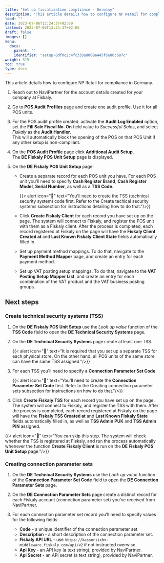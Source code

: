 ```yaml
---
title: "Set up fiscalization compliance - Germany"
description: "This article details how to configure NP Retail for compliance in Germany."
lead: ""
date: 2023-07-06T13:24:37+02:00
lastmod: 2023-07-06T13:24:37+02:00
draft: false
images: []
menu:
  docs:
    parent: ""
    identifier: "setup-8df0c2c4fc338a8069a445f6e00c687c"
weight: 815
toc: true
type: docs
---
```


This article details how to configure NP Retail for compliance in Germany.

1. Reach out to NaviPartner for the account details created for your company at Fiskaly.

2. Go to **POS Audit Profiles** page and create one audit profile. Use it for all POS units.

3. For the POS audit profile created: activate the **Audit Log Enabled** option, set the **Fill Sale Fiscal No. On** field value to _Successful Sales_, and select _Fiskaly_ as the **Audit Handler**.     
   This will automatically block the opening of the POS on that POS Unit if any other setup is non-compliant. 

4. On the **POS Audit Profile** page click **Additional Audit Setup**.     
   The **DE Fiskaly POS Unit Setup** page is displayed.

5. On the **DE Fiskaly POS Unit Setup** page:
    - Create a separate record for each POS unit you have. For each POS unit you'll need to specify **Cash Register Brand**, **Cash Register Model**, **Serial Number**, as well as a **TSS Code**.
  
        {{< alert icon="📝" text="You'll need to create the TSS (technical security system) code first. Refer to the Create techical security systems subsection for instructions detailing how to do that."/>}}

    - Click **Create Fiskaly Client** for each record you have set up on the page. The system will connect to Fiskaly, and register the POS unit with them as a Fiskaly client. After the process is completed, each record registered at Fiskaly on the page will have the **Fiskaly Client Created at** and **Last Known Fiskaly Client State** fields automatically filled in.

    - Set up payment method mappings. To do that, navigate to the **Payment Method Mapper** page, and create an entry for each payment method.

    - Set up VAT posting setup mappings. To do that, navigate to the **VAT Posting Setup Mapper List**, and create an entry for each combination of the VAT product and the VAT business posting groups.


## Next steps

### Create technical security systems (TSS)

1. On the **DE Fiskaly POS Unit Setup** use the *Look up value* function of the **TSS Code** field to open the **DE Technical Security Systems** page.

2. On the **DE Technical Security Systems** page create at least one TSS.
   
     {{< alert icon="📝" text="It is required that you set up a separate TSS for each physical store. On the other hand, all POS units of the same store can have the same TSS assigned."/>}}

3. For each TSS you'll need to specify a **Connection Parameter Set Code**.
   
   {{< alert icon="📝" text="You'll need to create the <b>Connection Parameter Set Code</b> first. Refer to the Creating connection parameter sets subsection for instructions on how to do that."/>}}

4. Click **Create Fiskaly TSS** for each record you have set up on the page. The system will connect to Fiskaly, and register the TSS with them. After the process is completed, each record registered at Fiskaly on the page will have the **Fiskaly TSS Created at** and **Last Known Fiskaly State** fields automatically filled in, as well as **TSS Admin PUK** and **TSS Admin PIN** assigned.
  
  {{< alert icon="📝" text="You can skip this step. The system will check whether the TSS is registered at Fiskaly, and run the process automatically whenever the function <b>Create Fiskaly Client</b> is run on the <b>DE Fiskaly POS Unit Setup</b> page."/>}}

### Creating connection parameter sets

1. On the **DE Technical Security Systems** use the *Look up value* function of the **Connection Parameter Set Code** field to open the **DE Connection Parameter Sets** page.

2. On the **DE Connection Parameter Sets** page create a distinct record for each Fiskaly account (connection parameter set) you've received from NaviPartner.

3. For each connection parameter set record you'll need to specify values for the following fields:
    - **Code** - a unique identifier of the connection parameter set.
    - **Description** - a short description of the connection parameter set.
    - **Fiskaly API URL** - use `https://kassensichv-middleware.fiskaly.com/api/v2` if not instructed overwise.
    - **Api Key** - an API key (a text string), provided by NaviPartner.
    - **Api Secret** - an API secret (a text string), provided by NaviPartner.
